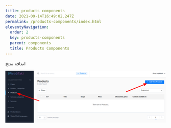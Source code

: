 ```yaml
---
title: products components
date: 2021-09-14T16:49:02.247Z
permalink: /products-components/index.html
eleventyNavigation:
  order: 2
  key: products-components
  parent: components
  title: Products Components
---
```

اضافة منتج 

![](/static/img/product.png)
